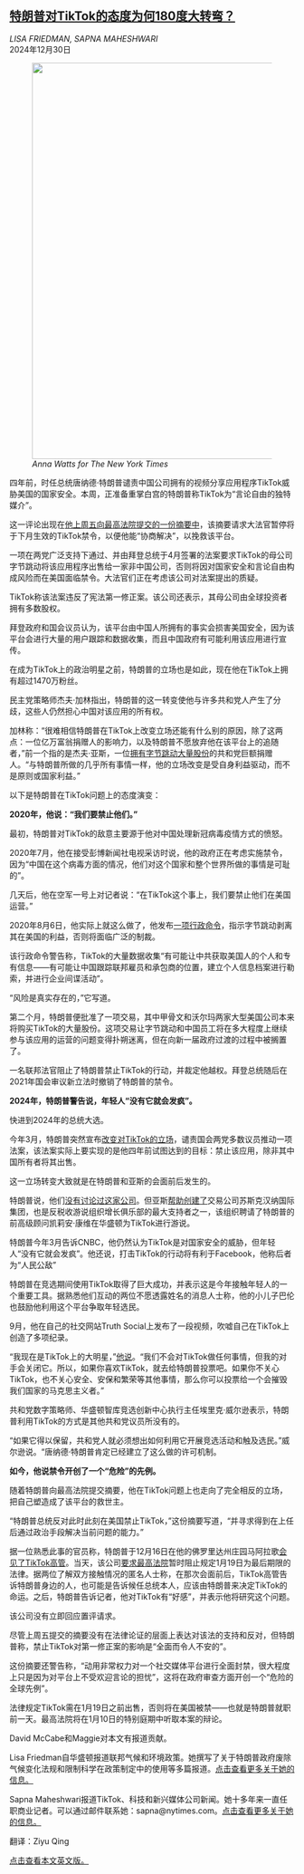 <!--1735533421000-->
[特朗普对TikTok的态度为何180度大转弯？](https://cn.nytimes.com/usa/20241230/trump-tik-tok-ban/)
------

<address>LISA FRIEDMAN, SAPNA MAHESHWARI</address><time pudate="2024-12-30 12:28:43" datetime="2024-12-30 12:28:43">2024年12月30日</time><figure><img src="https://images.weserv.nl/?url=static01.nyt.com/images/2024/12/28/multimedia/28dc-trump-tiktok-jvqk/28dc-trump-tiktok-jvqk-master1050.jpg" width="1050" height="700"><figcaption> <cite>Anna Watts for The New York Times</cite></figcaption></figure><section><p>四年前，时任总统唐纳德·特朗普谴责中国公司拥有的视频分享应用程序TikTok威胁美国的国家安全。本周，正准备重掌白宫的特朗普称TikTok为“言论自由的独特媒介”。</p><p>这一评论出现在<a href="https://www.nytimes.com/2024/12/27/us/politics/tiktok-ban-supreme-court-trump.html">他上周五向最高法院提交的一份摘要中</a>，该摘要请求大法官暂停将于下月生效的TikTok禁令，以便他能“协商解决”，以挽救该平台。</p><p>一项在两党广泛支持下通过、并由拜登总统于4月签署的法案要求TikTok的母公司字节跳动将该应用程序出售给一家非中国公司，否则将因对国家安全和言论自由构成风险而在美国面临禁令。大法官们正在考虑该公司对法案提出的质疑。</p><p>TikTok称该法案违反了宪法第一修正案。该公司还表示，其母公司由全球投资者拥有多数股权。</p><p>拜登政府和国会议员认为，该平台由中国人所拥有的事实会损害美国安全，因为该平台会进行大量的用户跟踪和数据收集，而且中国政府有可能利用该应用进行宣传。</p><p>在成为TikTok上的政治明星之前，特朗普的立场也是如此，现在他在TikTok上拥有超过1470万粉丝。</p><p>民主党策略师杰夫·加林指出，特朗普的这一转变使他与许多共和党人产生了分歧，这些人仍然担心中国对该应用的所有权。</p><p>加林称：“很难相信特朗普在TikTok上改变立场还能有什么别的原因，除了这两点：一位亿万富翁捐赠人的影响力，以及特朗普不愿放弃他在该平台上的追随者，”前一个指的是杰夫·亚斯，一位<a href="https://www.nytimes.com/2024/03/24/business/jeff-yass-shares-trump-media-merger.html">拥有字节跳动大量股份</a>的共和党巨额捐赠人。“与特朗普所做的几乎所有事情一样，他的立场改变是受自身利益驱动，而不是原则或国家利益。”</p><p>以下是特朗普在TikTok问题上的态度演变：</p><p><b>2020年，他说：“我们要禁止他们。”</b></p><p>最初，特朗普对TikTok的敌意主要源于他对中国处理新冠病毒疫情方式的愤怒。</p><p>2020年7月，他在接受彭博新闻社电视采访时说，他的政府正在考虑实施禁令，因为“中国在这个病毒方面的情况，他们对这个国家和整个世界所做的事情是可耻的”。</p><p>几天后，他在空军一号上对记者说：“在TikTok这个事上，我们要禁止他们在美国运营。”</p><p>2020年8月6日，他实际上就这么做了，他发布<a rel="noopener noreferrer" target="_blank" href="https://trumpwhitehouse.archives.gov/presidential-actions/executive-order-addressing-threat-posed-tiktok/">一项行政命令</a>，指示字节跳动剥离其在美国的利益，否则将面临广泛的制裁。</p><p>该行政命令警告称，TikTok的大量数据收集“有可能让中共获取美国人的个人和专有信息——有可能让中国跟踪联邦雇员和承包商的位置，建立个人信息档案进行勒索，并进行企业间谍活动”。</p><p>“风险是真实存在的，”它写道。</p><p>第二个月，特朗普便批准了一项交易，其中甲骨文和沃尔玛两家大型美国公司本来将购买TikTok的大量股份。这项交易让字节跳动和中国员工将在多大程度上继续参与该应用的运营的问题变得扑朔迷离，但在向新一届政府过渡的过程中被搁置了。</p><p>一名联邦法官阻止了特朗普禁止TikTok的行动，并裁定他越权。拜登总统随后在2021年国会审议新立法时撤销了特朗普的禁令。</p><p><b>2024年，特朗普警告说，年轻人“没有它就会发疯”。</b></p><p>快进到2024年的总统大选。</p><p>今年3月，特朗普突然宣布<a href="https://cn.nytimes.com/usa/20240312/trump-tiktok-ban-cnbc/">改变对TikTok的立场</a>，谴责国会两党多数议员推动一项法案，该法案实际上要实现的是他四年前试图达到的目标：禁止该应用，除非其中国所有者将其出售。</p><p>这一立场转变大致就是在特朗普和亚斯的会面前后发生的。</p><p>特朗普说，他们<a href="https://www.nytimes.com/2024/03/16/us/politics/trump-finances-money-fundraising.html">没有讨论过这家公司</a>。但亚斯<a href="https://www.nytimes.com/2024/04/18/business/tiktok-bytedance-jeff-yass.html">帮助创建了</a>交易公司苏斯克汉纳国际集团，也是反税收游说组织增长俱乐部的最大支持者之一，该组织聘请了特朗普的前高级顾问凯莉安·康维在华盛顿为TikTok进行游说。</p><p>特朗普今年3月告诉CNBC，他仍然认为TikTok是对国家安全的威胁，但年轻人“没有它就会发疯”。他还说，打击TikTok的行动将有利于Facebook，他称后者为“人民公敌”</p><p>特朗普在竞选期间使用TikTok取得了巨大成功，并表示这是今年接触年轻人的一个重要工具。据熟悉他们互动的两位不愿透露姓名的消息人士称，他的小儿子巴伦也鼓励他利用这个平台争取年轻选民。</p><p>9月，他在自己的社交网站Truth Social上发布了一段视频，吹嘘自己在TikTok上创造了多项纪录。</p><p>“我现在是TikTok上的大明星，”<a rel="noopener noreferrer" target="_blank" href="https://truthsocial.com/@realDonaldTrump/posts/113081258242253706">他说</a>。“我们不会对TikTok做任何事情，但我的对手会关闭它。所以，如果你喜欢TikTok，就去给特朗普投票吧。如果你不关心TikTok，也不关心安全、安保和繁荣等其他事情，那么你可以投票给一个会摧毁我们国家的马克思主义者。”</p><p>共和党数字策略师、华盛顿智库竞选创新中心执行主任埃里克·威尔逊表示，特朗普利用TikTok的方式是其他共和党议员所没有的。</p><p>“如果它得以保留，共和党人就必须想出如何利用它开展竞选活动和触及选民。”威尔逊说。“唐纳德·特朗普肯定已经建立了这么做的许可机制。</p><p><b>如今</b><b>，他说禁令开创了一个“危险”的先例。</b></p><p>随着特朗普向最高法院提交摘要，他在TikTok问题上也走向了完全相反的立场，把自己塑造成了该平台的救世主。</p><p>“特朗普总统反对此时此刻在美国禁止TikTok，”这份摘要写道，“并寻求得到在上任后通过政治手段解决当前问题的能力。”</p><p>据一位熟悉此事的官员称，特朗普于12月16日在他的佛罗里达州庄园马阿拉歌<a href="https://www.nytimes.com/live/2024/12/16/us/trump-news/49c221c5-1f45-5afc-8c76-3642023a28a5?smid=url-share">会见了TikTok高管</a>。当天，该公司<a href="https://www.nytimes.com/2024/12/16/us/politics/tiktok-ban-supreme-court-first-amendment.html">要求最高法院</a>暂时阻止规定1月19日为最后期限的法律。据两位了解双方接触情况的匿名人士称，在那次会面前后，TikTok高管告诉特朗普身边的人，也可能是告诉候任总统本人，应该由特朗普来决定TikTok的命运。之后，特朗普告诉记者，他对TikTok有“好感”，并表示他将研究这个问题。</p><p>该公司没有立即回应置评请求。</p><p>尽管上周五提交的摘要没有在法律论证的层面上表达对该法的支持和反对，但特朗普称，禁止TikTok对第一修正案的影响是“全面而令人不安的”。</p><p>这份摘要还警告称，“动用非常权力对一个社交媒体平台进行全面封禁，很大程度上只是因为对平台上不受欢迎言论的担忧”，这将在政府审查方面开创一个“危险的全球先例”。</p><p>法律规定TikTok需在1月19日之前出售，否则将在美国被禁——也就是特朗普就职前一天。最高法院将在1月10日的特别庭期中听取本案的辩论。</p></section><footer><p>David McCabe和Maggie对本文有报道贡献。</p><p>Lisa Friedman自华盛顿报道联邦气候和环境政策。她撰写了关于特朗普政府废除气候变化法规和限制科学在政策制定中的使用等多篇报道。<a rel="nofollow" target="_blank" href="https://www.nytimes.com/by/lisa-friedman">点击查看更多关于她的信息。</a></p><p>Sapna Maheshwari报道TikTok、科技和新兴媒体公司新闻。她十多年来一直任职商业记者。可以通过邮件联系她：sapna@nytimes.com。<a rel="nofollow" target="_blank" href="https://www.nytimes.com/by/sapna-maheshwari">点击查看更多关于她的信息。</a></p><p>翻译：Ziyu Qing</p><a rel="nofollow" target="_blank" href="https://www.nytimes.com/2024/12/28/us/politics/trump-tik-tok-ban.html">点击查看本文英文版。</a></footer>
